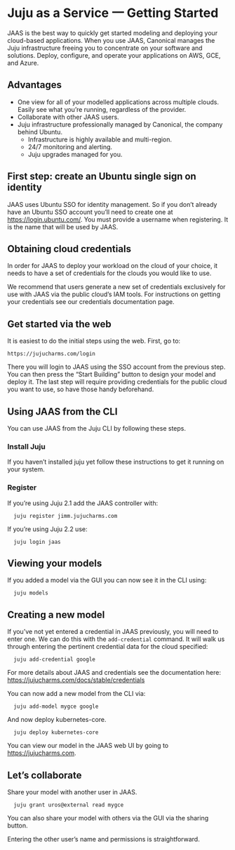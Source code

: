 
# Juju as a Service 一 Getting Started

JAAS is the best way to quickly get started modeling and deploying your cloud-based applications. When you use JAAS, Canonical manages the Juju infrastructure freeing you to concentrate on your software and solutions. Deploy, configure, and operate your applications on  AWS, GCE, and Azure.

## Advantages

 - One view for all of your modelled applications across multiple clouds. Easily see what you’re running, regardless of the provider.
 - Collaborate with other JAAS users.
 - Juju infrastructure professionally managed by Canonical, the company behind Ubuntu. 
    - Infrastructure is highly available and multi-region.
    - 24/7 monitoring and alerting.
    - Juju upgrades managed for you.

## First step: create an Ubuntu single sign on identity

JAAS uses Ubuntu SSO for identity management. So if you don’t already have an Ubuntu SSO account you’ll need to create one at https://login.ubuntu.com/.  You must provide a username when registering. It is the name that will be used by JAAS.

## Obtaining cloud credentials

In order for JAAS to deploy your workload on the cloud of your choice, it needs to have a set of credentials for the clouds you would like to use.

We recommend that users generate a new set of credentials exclusively for use with JAAS via the public cloud’s IAM tools. For instructions on getting your credentials see our credentials documentation page. 

## Get started via the web

It is easiest to do the initial steps using the web. First, go to:

	https://jujucharms.com/login

There you will login to JAAS using the SSO account from the previous step. You can then press the “Start Building” button to design your model and deploy it. The last step will require providing credentials for the public cloud you want to use, so have those handy beforehand. 

## Using JAAS from the CLI

You can use JAAS from the Juju CLI by following these steps.

### Install Juju

If you haven’t installed juju yet follow these instructions to get it running on your system.

### Register

If you’re using Juju 2.1 add the JAAS controller with:

      juju register jimm.jujucharms.com

If you’re using Juju 2.2 use:
	
      juju login jaas

## Viewing your models

If you added a model via the GUI you can now see it in the CLI using:

      juju models

## Creating a new model

If you’ve not yet entered a credential in JAAS previously,  you will need to enter one. We can do this with the `add-credential` command. It will walk us through entering the pertinent credential data for the cloud specified:

      juju add-credential google

For more details about JAAS and credentials see the documentation here: https://jujucharms.com/docs/stable/credentials

You can now add a new model from the CLI via:

      juju add-model mygce google

And now deploy kubernetes-core. 

      juju deploy kubernetes-core

You can view our model in the JAAS web UI by going to https://jujucharms.com.

## Let’s collaborate
Share your model with another user in JAAS. 

      juju grant uros@external read mygce

You can also share your model with others via the GUI via the sharing button.



Entering the other user’s name and permissions is straightforward.







